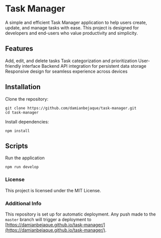 # Task Manager
A simple and efficient Task Manager application to help users create, update, and manage tasks with ease. This project is designed for developers and end-users who value productivity and simplicity.

## Features
Add, edit, and delete tasks
Task categorization and prioritization
User-friendly interface
Backend API integration for persistent data storage
Responsive design for seamless experience across devices

## Installation
Clone the repository:
```
git clone https://github.com/damianbejaque/task-manager.git
cd task-manager
```
Install dependencies:
```
npm install
```
## Scripts
Run the application
```
npm run develop
```

### License
This project is licensed under the MIT License.

### Additional Info

This repository is set up for automatic deployment. Any push made to the `master` branch will trigger a deployment to [https://damianbejaque.github.io/task-manager/](https://damianbejaque.github.io/task-manager/).